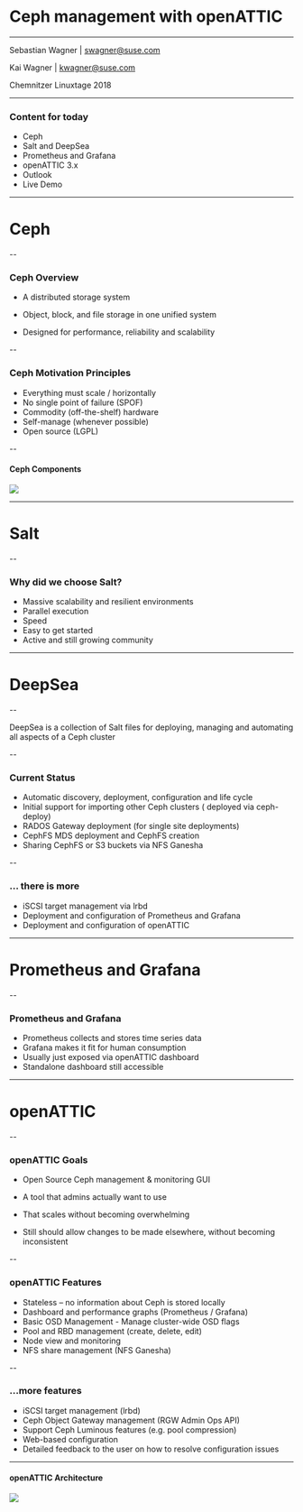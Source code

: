 # Ceph management with openATTIC

<hr>
<p>Sebastian Wagner | <a href="mailto:swagner@suse.com">swagner@suse.com</a></p>
<p>Kai Wagner | <a href="mailto:kwagner@suse.com">kwagner@suse.com</a></p>
<p>Chemnitzer Linuxtage 2018</p>

---

### Content for today

* Ceph
* Salt and DeepSea
* Prometheus and Grafana
* openATTIC 3.x
* Outlook
* Live Demo

---

# Ceph

--

### Ceph Overview

* A distributed storage system

* Object, block, and file storage in one unified system

* Designed for performance, reliability and scalability

--

### Ceph Motivation Principles

* Everything must scale / horizontally
* No single point of failure (SPOF)
* Commodity (off-the-shelf) hardware
* Self-manage (whenever possible)
* Open source (LGPL)

--

#### Ceph Components 

<img src="images/ceph_stack.png" style="background:none; border:none; box-shadow:none;">


---

# Salt

--

### Why did we choose Salt?

* Massive scalability and resilient environments
* Parallel execution
* Speed
* Easy to get started 
* Active and still growing community

---

# DeepSea

--
 
DeepSea is a collection of Salt files for deploying, managing and automating all aspects of a Ceph cluster

--

### Current Status

* Automatic discovery, deployment, configuration and life cycle 
* Initial support for importing other Ceph clusters ( deployed via ceph-deploy)
* RADOS Gateway deployment (for single site deployments)
* CephFS MDS deployment and CephFS creation
* Sharing CephFS or S3 buckets via NFS Ganesha

--

### ... there is more

* iSCSI target management via lrbd
* Deployment and configuration of Prometheus and Grafana 
* Deployment and configuration of openATTIC 

---

# Prometheus and Grafana

--

### Prometheus and Grafana

* Prometheus collects and stores time series data
* Grafana makes it fit for human consumption
* Usually just exposed via openATTIC dashboard
* Standalone dashboard still accessible

---

# openATTIC

--

### openATTIC Goals

* Open Source Ceph management & monitoring GUI

* A tool that admins actually want to use

* That scales without becoming overwhelming

* Still should allow changes to be made elsewhere, without becoming inconsistent

--

### openATTIC Features

* Stateless – no information about Ceph is stored locally
* Dashboard and performance graphs (Prometheus / Grafana)
* Basic OSD Management - Manage cluster-wide OSD flags
* Pool and RBD management (create, delete, edit)
* Node view and monitoring
* NFS share management (NFS Ganesha)

--

### ...more features

* iSCSI target management (lrbd)
* Ceph Object Gateway management (RGW Admin Ops API)
* Support Ceph Luminous features (e.g. pool compression)
* Web-based configuration
* Detailed feedback to the user on how to resolve configuration issues

---

#### openATTIC Architecture

<img src="images/openattic-architecture.png" style="background:none; border:none; box-shadow:none;">


